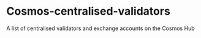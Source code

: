 # Cosmos-centralised-validators
A list of centralised validators and exchange accounts on the Cosmos Hub
